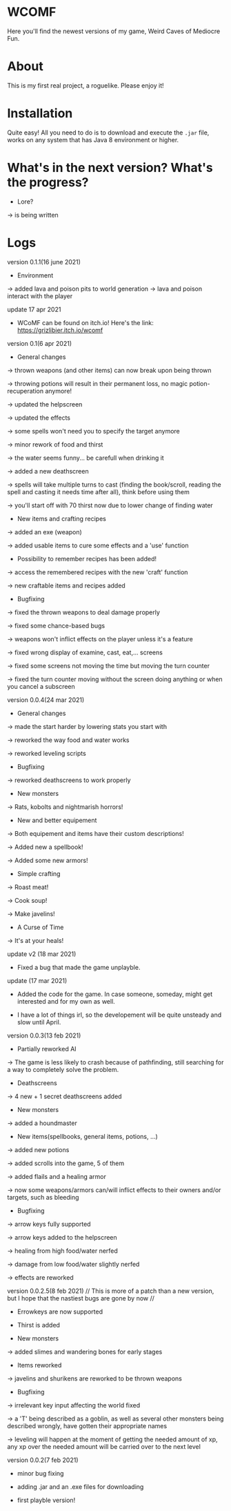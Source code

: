 # WCOMF

Here you'll find the newest versions of my game, Weird Caves of Mediocre Fun.


# About

This is my first real project, a roguelike. Please enjoy it!



# Installation

Quite easy! All you need to do is to download and execute the `.jar` file, works on any system that has Java 8 environment or higher.


# What's in the next version? What's the progress?

- Lore?

-> is being written


# Logs

version 0.1.1(16 june 2021)

- Environment

-> added lava and poison pits to world generation
-> lava and poison interact with the player

update 17 apr 2021
- WCoMF can be found on itch.io! Here's the link: https://grizlibier.itch.io/wcomf

version 0.1(6 apr 2021)

- General changes

-> thrown weapons (and other items) can now break upon being thrown

-> throwing potions will result in their permanent loss, no magic potion-recuperation anymore!

-> updated the helpscreen

-> updated the effects

-> some spells won't need you to specify the target anymore

-> minor rework of food and thirst

-> the water seems funny... be carefull when drinking it

-> added a new deathscreen

-> spells will take multiple turns to cast (finding the book/scroll, reading the spell and casting it needs time after all), think before using them

-> you'll start off with 70 thirst now due to lower change of finding water

- New items and crafting recipes

-> added an exe (weapon)

-> added usable items to cure some effects and a 'use' function

- Possibility to remember recipes has been added!

-> access the remembered recipes with the new 'craft' function

-> new craftable items and recipes added

- Bugfixing

-> fixed the thrown weapons to deal damage properly

-> fixed some chance-based bugs

-> weapons won't inflict effects on the player unless it's a feature

-> fixed wrong display of examine, cast, eat,... screens

-> fixed some screens not moving the time but moving the turn counter

-> fixed the turn counter moving without the screen doing anything or when you cancel a subscreen


version 0.0.4(24 mar 2021)

- General changes

-> made the start harder by lowering stats you start with

-> reworked the way food and water works

-> reworked leveling scripts

- Bugfixing

-> reworked deathscreens to work properly

- New monsters

-> Rats, kobolts and nightmarish horrors!

- New and better equipement

-> Both equipement and items have their custom descriptions!

-> Added new a spellbook!

-> Added some new armors!

- Simple crafting 

-> Roast meat!

-> Cook soup!

-> Make javelins!

- A Curse of Time

-> It's at your heals!


update v2 (18 mar 2021)

- Fixed a bug that made the game unplayble.

update (17 mar 2021)

- Added the code for the game. In case someone, someday, might get interested and for my own as well.

- I have a lot of things irl, so the developement will be quite unsteady and slow until April.



version 0.0.3(13 feb 2021)

- Partially reworked AI

 -> The game is less likely to crash because of pathfinding, still searching for a way to completely solve the problem.

- Deathscreens  

 -> 4 new + 1 secret deathscreens added

- New monsters 

 -> added a houndmaster

- New items(spellbooks, general items, potions, ...)

 -> added new potions

 -> added scrolls into the game, 5 of them

 -> added flails and a healing armor
 
 -> now some weapons/armors can/will inflict effects to their owners and/or targets, such as bleeding

- Bugfixing 

 -> arrow keys fully supported
 
 -> arrow keys added to the helpscreen
 
 -> healing from high food/water nerfed
 
 -> damage from low food/water slightly nerfed
 
 -> effects are reworked



version 0.0.2.5(8 feb 2021)
// This is more of a patch than a new version, but I hope that the nastiest bugs are gone by now //

- Errowkeys are now supported

- Thirst is added 

- New monsters

 -> added slimes and wandering bones for early stages

- Items reworked

 -> javelins and shurikens are reworked to be thrown weapons

- Bugfixing

 -> irrelevant key input affecting the world fixed

 -> a 'T' being described as a goblin, as well as several other monsters being described wrongly, have gotten their appropriate names

 -> leveling will happen at the moment of getting the needed amount of xp, any xp over the needed amount will be carried over to the next level


version 0.0.2(7 feb 2021)

- minor bug fixing

- adding .jar and an .exe files for downloading

- first playble version!
